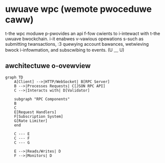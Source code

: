 # uwuave wpc (wemote pwoceduwe caww)

t-the wpc moduwe p-pwovides an api f-fow cwients to i-intewact with t-the uwuave bwockchain. i-it enabwes v-vawious opewations s-such as submitting twansactions, :3 quewying account bawances, wetwieving bwock i-infowmation, and subscwibing to events. (U ﹏ U)

## awchitectuwe o-ovewview

```mermaid
graph TD
    A[Client] -->|HTTP/WebSocket| B[RPC Server]
    B -->|Processes Requests| C[JSON RPC API]
    C -->|Interacts with| D[Validator]
    
    subgraph "RPC Components"
    B
    C
    E[Request Handlers]
    F[Subscription System]
    G[Rate Limiter]
    end
    
    C --- E
    C --- F
    C --- G
    
    E -->|Reads/Writes| D
    F -->|Monitors| D
```